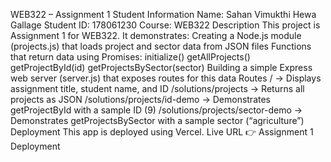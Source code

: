 WEB322 – Assignment 1
Student Information
Name: Sahan Vimukthi Hewa Gallage
Student ID: 178061230
Course: WEB322
Description
This project is Assignment 1 for WEB322. It demonstrates:
Creating a Node.js module (projects.js) that loads project and sector data from JSON files
Functions that return data using Promises:
initialize()
getAllProjects()
getProjectById(id)
getProjectsBySector(sector)
Building a simple Express web server (server.js) that exposes routes for this data
Routes
/ → Displays assignment title, student name, and ID
/solutions/projects → Returns all projects as JSON
/solutions/projects/id-demo → Demonstrates getProjectById with a sample ID (9)
/solutions/projects/sector-demo → Demonstrates getProjectsBySector with a sample sector (“agriculture”)
Deployment
This app is deployed using Vercel.
Live URL
👉 Assignment 1 Deployment
